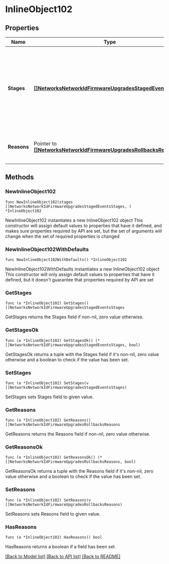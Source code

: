 # InlineObject102

## Properties

Name | Type | Description | Notes
------------ | ------------- | ------------- | -------------
**Stages** | [**[]NetworksNetworkIdFirmwareUpgradesStagedEventsStages**](NetworksNetworkIdFirmwareUpgradesStagedEventsStages.md) | All completed or in-progress stages in the network with their new start times. All pending stages will be canceled | 
**Reasons** | Pointer to [**[]NetworksNetworkIdFirmwareUpgradesRollbacksReasons**](NetworksNetworkIdFirmwareUpgradesRollbacksReasons.md) | The reason for rolling back the staged upgrade | [optional] 

## Methods

### NewInlineObject102

`func NewInlineObject102(stages []NetworksNetworkIdFirmwareUpgradesStagedEventsStages, ) *InlineObject102`

NewInlineObject102 instantiates a new InlineObject102 object
This constructor will assign default values to properties that have it defined,
and makes sure properties required by API are set, but the set of arguments
will change when the set of required properties is changed

### NewInlineObject102WithDefaults

`func NewInlineObject102WithDefaults() *InlineObject102`

NewInlineObject102WithDefaults instantiates a new InlineObject102 object
This constructor will only assign default values to properties that have it defined,
but it doesn't guarantee that properties required by API are set

### GetStages

`func (o *InlineObject102) GetStages() []NetworksNetworkIdFirmwareUpgradesStagedEventsStages`

GetStages returns the Stages field if non-nil, zero value otherwise.

### GetStagesOk

`func (o *InlineObject102) GetStagesOk() (*[]NetworksNetworkIdFirmwareUpgradesStagedEventsStages, bool)`

GetStagesOk returns a tuple with the Stages field if it's non-nil, zero value otherwise
and a boolean to check if the value has been set.

### SetStages

`func (o *InlineObject102) SetStages(v []NetworksNetworkIdFirmwareUpgradesStagedEventsStages)`

SetStages sets Stages field to given value.


### GetReasons

`func (o *InlineObject102) GetReasons() []NetworksNetworkIdFirmwareUpgradesRollbacksReasons`

GetReasons returns the Reasons field if non-nil, zero value otherwise.

### GetReasonsOk

`func (o *InlineObject102) GetReasonsOk() (*[]NetworksNetworkIdFirmwareUpgradesRollbacksReasons, bool)`

GetReasonsOk returns a tuple with the Reasons field if it's non-nil, zero value otherwise
and a boolean to check if the value has been set.

### SetReasons

`func (o *InlineObject102) SetReasons(v []NetworksNetworkIdFirmwareUpgradesRollbacksReasons)`

SetReasons sets Reasons field to given value.

### HasReasons

`func (o *InlineObject102) HasReasons() bool`

HasReasons returns a boolean if a field has been set.


[[Back to Model list]](../README.md#documentation-for-models) [[Back to API list]](../README.md#documentation-for-api-endpoints) [[Back to README]](../README.md)


